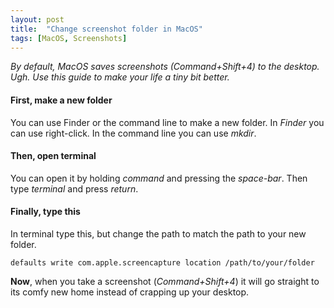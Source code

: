 ```yaml
---
layout: post
title:  "Change screenshot folder in MacOS"
tags: [MacOS, Screenshots]
---
```

*By default, MacOS saves screenshots (Command+Shift+4) to the desktop. Ugh. Use this guide to make your life a tiny bit better.*

#### **First**, make a new folder
You can use Finder or the command line to make a new folder. In *Finder* you can use right-click. In the command line you can use *mkdir*.

#### **Then**, open terminal
You can open it by holding *command* and pressing the *space-bar*. Then type *terminal* and press *return*.

#### **Finally**, type this
In terminal type this, but change the path to match the path to your new folder.

`defaults write com.apple.screencapture location /path/to/your/folder`

**Now**, when you take a screenshot (*Command+Shift+4*) it will go straight to its comfy new home instead of crapping up your desktop.
